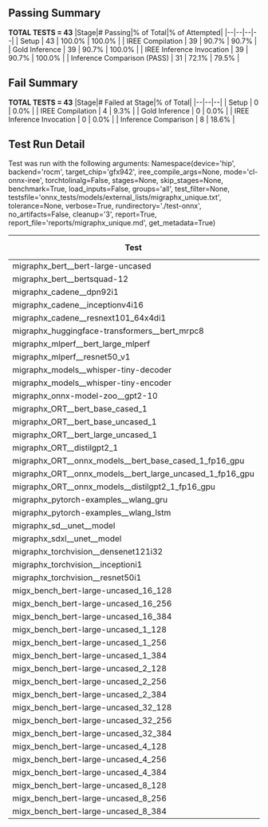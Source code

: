 ## Passing Summary

**TOTAL TESTS = 43**
|Stage|# Passing|% of Total|% of Attempted|
|--|--|--|--|
| Setup | 43 | 100.0% | 100.0% |
| IREE Compilation | 39 | 90.7% | 90.7% |
| Gold Inference | 39 | 90.7% | 100.0% |
| IREE Inference Invocation | 39 | 90.7% | 100.0% |
| Inference Comparison (PASS) | 31 | 72.1% | 79.5% |
## Fail Summary

**TOTAL TESTS = 43**
|Stage|# Failed at Stage|% of Total|
|--|--|--|
| Setup | 0 | 0.0% |
| IREE Compilation | 4 | 9.3% |
| Gold Inference | 0 | 0.0% |
| IREE Inference Invocation | 0 | 0.0% |
| Inference Comparison | 8 | 18.6% |
## Test Run Detail
Test was run with the following arguments:
Namespace(device='hip', backend='rocm', target_chip='gfx942', iree_compile_args=None, mode='cl-onnx-iree', torchtolinalg=False, stages=None, skip_stages=None, benchmark=True, load_inputs=False, groups='all', test_filter=None, testsfile='onnx_tests/models/external_lists/migraphx_unique.txt', tolerance=None, verbose=True, rundirectory='./test-onnx', no_artifacts=False, cleanup='3', report=True, report_file='reports/migraphx_unique.md', get_metadata=True)

| Test | Exit Status | Mean Benchmark Time (ms) | Notes |
|--|--|--|--|
| migraphx_bert__bert-large-uncased | PASS | 18.844067622479553 | |
| migraphx_bert__bertsquad-12 | compilation | None | |
| migraphx_cadene__dpn92i1 | PASS | 3.651526781387908 | |
| migraphx_cadene__inceptionv4i16 | PASS | 20.05373236412803 | |
| migraphx_cadene__resnext101_64x4di1 | PASS | 4.31062745751919 | |
| migraphx_huggingface-transformers__bert_mrpc8 | PASS | 6.973367943925766 | |
| migraphx_mlperf__bert_large_mlperf | PASS | 25.2743895343017 | |
| migraphx_mlperf__resnet50_v1 | Numerics | 14.064215101479064 | |
| migraphx_models__whisper-tiny-decoder | PASS | 41.74412717567939 | |
| migraphx_models__whisper-tiny-encoder | Numerics | 102.95105035904618 | |
| migraphx_onnx-model-zoo__gpt2-10 | compilation | None | |
| migraphx_ORT__bert_base_cased_1 | PASS | 121.45075711628628 | |
| migraphx_ORT__bert_base_uncased_1 | PASS | 121.26951115205884 | |
| migraphx_ORT__bert_large_uncased_1 | PASS | 542.305979412049 | |
| migraphx_ORT__distilgpt2_1 | PASS | 70.01333086130519 | |
| migraphx_ORT__onnx_models__bert_base_cased_1_fp16_gpu | Numerics | 66.00216951108338 | |
| migraphx_ORT__onnx_models__bert_large_uncased_1_fp16_gpu | Numerics | 340.1806828721116 | |
| migraphx_ORT__onnx_models__distilgpt2_1_fp16_gpu | Numerics | 34.079149939740695 | |
| migraphx_pytorch-examples__wlang_gru | PASS | 17.353838892584598 | |
| migraphx_pytorch-examples__wlang_lstm | PASS | 8.515626502533753 | |
| migraphx_sd__unet__model | import_model | None | |
| migraphx_sdxl__unet__model | import_model | None | |
| migraphx_torchvision__densenet121i32 | PASS | 13.995013351862626 | |
| migraphx_torchvision__inceptioni1 | PASS | 3.1379247523822262 | |
| migraphx_torchvision__resnet50i1 | PASS | 2.0479808963994066 | |
| migx_bench_bert-large-uncased_16_128 | PASS | 25.79772188385695 | |
| migx_bench_bert-large-uncased_16_256 | Numerics | 37.370031233876944 | |
| migx_bench_bert-large-uncased_16_384 | Numerics | 55.50276338815306 | |
| migx_bench_bert-large-uncased_1_128 | PASS | 12.154797951144905 | |
| migx_bench_bert-large-uncased_1_256 | PASS | 12.39059094818886 | |
| migx_bench_bert-large-uncased_1_384 | PASS | 18.965375043351106 | |
| migx_bench_bert-large-uncased_2_128 | PASS | 12.519579421598136 | |
| migx_bench_bert-large-uncased_2_256 | PASS | 18.959681096545477 | |
| migx_bench_bert-large-uncased_2_384 | PASS | 19.849781335021056 | |
| migx_bench_bert-large-uncased_32_128 | PASS | 36.65956184921557 | |
| migx_bench_bert-large-uncased_32_256 | PASS | 70.74350249022245 | |
| migx_bench_bert-large-uncased_32_384 | Numerics | 115.99547804022829 | |
| migx_bench_bert-large-uncased_4_128 | PASS | 19.106918857810467 | |
| migx_bench_bert-large-uncased_4_256 | PASS | 19.80728222298677 | |
| migx_bench_bert-large-uncased_4_384 | PASS | 22.985193587999827 | |
| migx_bench_bert-large-uncased_8_128 | PASS | 20.032835463505418 | |
| migx_bench_bert-large-uncased_8_256 | PASS | 26.359142150538855 | |
| migx_bench_bert-large-uncased_8_384 | PASS | 32.22491042547379 | |
